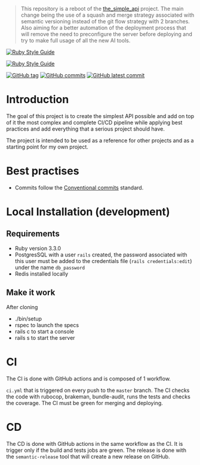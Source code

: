 > This repository is a reboot of the [the_simple_api]( https://github.com/LucDelmon/the_simple_api) project. The main change being the use of a squash and merge strategy associated with semantic versioning instead of the git flow strategy with 2 branches. Also aiming for a better automation of the deployment process that will remove the need to preconfigure the server before deploying and try 
> to make full usage of all the new AI tools.

[![Ruby Style Guide](https://img.shields.io/badge/code_style-rubocop-brightgreen.svg)](https://github.com/rubocop/rubocop)

[![Ruby Style Guide](https://img.shields.io/badge/code_style-community-brightgreen.svg)](https://rubystyle.guide)

[![GitHub tag](https://img.shields.io/github/tag/LucDelmon/the_simple_api_reboot.svg)](https://GitHub.com/LucDelmon/the_simple_api_reboot/tags/)
[![GitHub commits](https://badgen.net/github/commits/LucDelmon/the_simple_api_reboot)](https://GitHub.com/Naereen/LucDelmon/the_simple_api_reboot/commit/)
[![GitHub latest commit](https://badgen.net/github/last-commit/LucDelmon/the_simple_api_reboot)](https://GitHub.com/LucDelmon/the_simple_api_reboot/commit/)

# Introduction
The goal of this project is to create the simplest API possible and add on top of it the most complex and complete CI/CD pipeline while applying best practices and add everything that a serious project should have.

The project is intended to be used as a reference for other projects and as a starting point for my own project.

# Best practises
- Commits follow the [Conventional commits](https://www.conventionalcommits.org/en/v1.0.0/) standard.

# Local Installation (development)

## Requirements
- Ruby version 3.3.0
- PostgresSQL with a user `rails` created, the password associated with this user must be added to the credentials file (`rails credentials:edit`) under the name `db_password`
- Redis installed locally

## Make it work
After cloning
- ./bin/setup
- rspec to launch the specs
- rails c to start a console
- rails s to start the server

# CI
The CI is done with GitHub actions and is composed of 1 workflow.

`ci.yml` that is triggered on every push to the `master` branch. The CI checks the code with rubocop, brakeman, bundle-audit, runs the tests and checks the coverage. The CI must be green for merging and deploying.

# CD
The CD is done with GitHub actions in the same workflow as the CI. It is trigger only if the build and tests jobs are green. The release is done with the `semantic-release` tool that will create a new release on GitHub.
